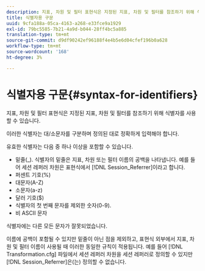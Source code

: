 ```yaml
---
description: 지표, 차원 및 필터 표현식은 지정된 지표, 차원 및 필터를 참조하기 위해 식별자를 사용할 수 있습니다.
title: 식별자용 구문
uuid: 9cfa188a-05ca-4163-a268-e33fce9a1929
exl-id: 79bc5585-7b21-4a9d-b044-28ff4bc5a885
translation-type: tm+mt
source-git-commit: d9df90242ef96188f4e4b5e6d04cfef196b0a628
workflow-type: tm+mt
source-wordcount: '168'
ht-degree: 3%

---
```


# 식별자용 구문{#syntax-for-identifiers}

지표, 차원 및 필터 표현식은 지정된 지표, 차원 및 필터를 참조하기 위해 식별자를 사용할 수 있습니다.

이러한 식별자는 대/소문자를 구분하며 정의된 대로 정확하게 입력해야 합니다.

유효한 식별자는 다음 중 하나 이상을 포함할 수 있습니다.

* 밑줄(_). 식별자의 밑줄은 지표, 차원 또는 필터 이름의 공백을 나타냅니다. 예를 들어 세션 레퍼러 차원은 표현식에서 [!DNL Session_Referrer]이라고 합니다.
* 퍼센트 기호(%)
* 대문자(A-Z)
* 소문자(a-z)
* 달러 기호($)
* 식별자의 첫 번째 문자를 제외한 숫자(0-9).
* 비 ASCII 문자

식별자에는 다른 모든 문자가 잘못되었습니다.

이름에 공백이 포함될 수 있지만 밑줄이 아닌 점을 제외하고, 표현식 외부에서 지표, 차원 및 필터 이름이 사용될 때 이러한 동일한 규칙이 적용됩니다. 예를 들어 [!DNL Transformation.cfg] 파일에서 세션 레퍼러 차원을 세션 레퍼러로 정의할 수 있지만 [!DNL Session_Referrer]은(는) 정의할 수 없습니다.
